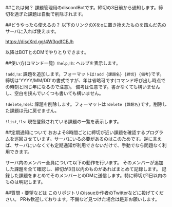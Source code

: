 ##これは何？
課題管理用のdiscordBotです。締切の3日前から通知します。締切を過ぎた課題は自動で削除されます。

##どうやったら使えるの？
以下のリンクのXをoに置き換えたものを踏んだ先のサーバに入れば使えます。

https://discXrd.gg/4W3qdfCEJh

以降はBOTとのDMでやりとりできます。

##使い方(コマンド一覧)
`!help`,`!h`: ヘルプを表示します。

`!add`,`!a`: 課題を追加します。フォーマットは`!add {課題名} {締切} {備考}`です。
締切は'YYYY/MM/DD'の書式ですが、年は省略可です(コマンド呼び出し時点での時刻と同じ年になるので注意)。
備考は任意です。書かなくても構いませんし、空白を挟んでいくつも書いても構いません。

`!delete`,`!del`: 課題を削除します。フォーマットは`!delete {課題名}`です。削除した課題は元に戻せません。

`!list`,`!ls`: 現在登録されている課題の一覧を表示します。

##定期通知について
おおよそ8時間ごとに締切が近い課題を確認するプログラムを巡回させています。サーバにいる必要があるのはこのためです。逆に言えば、サーバにいなくても定期通知が利用できないだけで、手動でなら問題なく利用できます。

サーバ内のメンバー全員について以下の動作を行います。
そのメンバーが追加した課題を全て確認し、締切が3日以内のものがあればまとめて記録します。
記録した課題をまとめてそのメンバーとのDMに送信します。特に締切が1日以内のものは明記します。

##質問・要望などは
このリポジトリのissueか作者のTwitterなどに投げてください。
PRも歓迎しております。不備など見つけた場合は是非お願いします。
